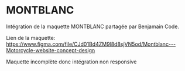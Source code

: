 # MONTBLANC
Intégration de la maquette MONTBLANC partagée par Benjamain Code.

Lien de la maquette: https://www.figma.com/file/CJd01Bd4ZM9l8d8sjVN5od/Montblanc---Motorcycle-website-concept-design

Maquette incomplète donc intégration non responsive